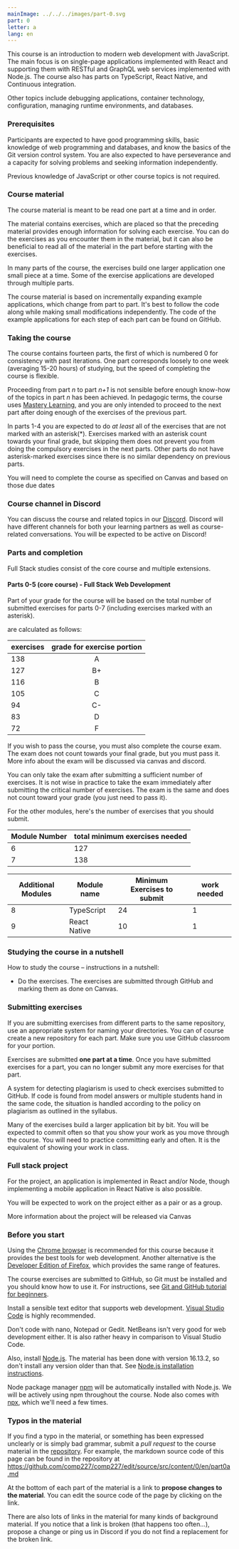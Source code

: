 ```yaml
---
mainImage: ../../../images/part-0.svg
part: 0
letter: a
lang: en
---
```


<div class="content">

This course is an introduction to modern web development with JavaScript.
The main focus is on single-page applications implemented with React and supporting them with RESTful and GraphQL web services implemented with Node.js.
The course also has parts on TypeScript,  React Native, and Continuous integration.

Other topics include debugging applications, container technology, configuration, managing runtime environments, and databases.

### Prerequisites

Participants are expected to have good programming skills, basic knowledge of web programming and databases, and know the basics of the Git version control system.
You are also expected to have perseverance and a capacity for solving problems and seeking information independently.

Previous knowledge of JavaScript or other course topics is not required.

### Course material

The course material is meant to be read one part at a time and in order.

The material contains exercises, which are placed so that the preceding material provides enough information for solving each exercise.
You can do the exercises as you encounter them in the material, but it can also be beneficial to read all of the material in the part before starting with the exercises.

In many parts of the course, the exercises build one larger application one small piece at a time.
Some of the exercise applications are developed through multiple parts.

The course material is based on incrementally expanding example applications, which change from part to part.
It's best to follow the code along while making small modifications independently.
The code of the example applications for each step of each part can be found on GitHub.

### Taking the course

The course contains fourteen parts, the first of which is numbered 0 for consistency with past iterations.
One part corresponds loosely to one week (averaging 15-20 hours) of studying, but the speed of completing the course is flexible.

Proceeding from part *n* to part *n+1* is not sensible before enough know-how of the topics in part *n*  has been achieved.
In pedagogic terms, the course uses [Mastery Learning](https://en.wikipedia.org/wiki/Mastery_learning), and you are only intended to proceed to the next part after doing enough of the exercises of the previous part.

In parts 1-4 you are expected to do *at least* all of the exercises that are not marked with an asterisk(*).
Exercises marked with an asterisk count towards your final grade, but skipping them does not prevent you from doing the compulsory exercises in the next parts.
Other parts do not have asterisk-marked exercises since there is no similar dependency on previous parts.

You will need to complete the course as specified on Canvas and based on those due dates

### Course channel in Discord

You can discuss the course and related topics in our [Discord](https://discord.gg/VRUKRxCJ95).
Discord will have different channels for both your learning partners as well as course-related conversations.
You will be expected to be active on Discord!

### Parts and completion

Full Stack studies consist of the core course and multiple extensions.

#### Parts 0-5 (core course) - Full Stack Web Development

Part of your grade for the course will be based on the total number of submitted exercises for parts 0-7 (including exercises marked with an asterisk).

 are calculated as follows:

| exercises    | grade for exercise portion    |
| ------------ | :------: |
| 138          | A        |
| 127          | B+        |
| 116          | B        |
| 105          | C        |
| 94           | C-       |
| 83           | D        |
| 72           | F        |

If you wish to pass the course, you must also complete the course exam. The exam does not count towards your final grade, but you must pass it. More info about the exam will be discussed via canvas and discord.

You can only take the exam after submitting a sufficient number of exercises.
It is not wise in practice to take the exam immediately after submitting the critical number of exercises.
The exam is the same and does not count toward your grade (you just need to pass it).

For the other modules, here's the number of exercises that you should submit.

| Module Number | total minimum exercises needed |
| --- | --- |
| 6 | 127 |
| 7 | 138 |

| Additional Modules | Module name | Minimum Exercises to submit | work needed |
| --- | --- | --- | --- |
| 8  | TypeScript | 24 | 1 |
| 9 | React Native | 10 | 1 |

### Studying the course in a nutshell

How to study the course – instructions in a nutshell:

- Do the exercises. The exercises are submitted through GitHub and marking them as done on Canvas.

### Submitting exercises

If you are submitting exercises from different parts to the same repository, use an appropriate system for naming your directories. You can of course create a new repository for each part.  Make sure you use GitHub classroom for your portion.

Exercises are submitted **one part at a time**.
Once you have submitted exercises for a part, you can no longer submit any more exercises for that part.

A system for detecting plagiarism is used to check exercises submitted to GitHub. If code is found from model answers or multiple students hand in the same code, the situation is handled according to the policy on plagiarism as outlined in the syllabus.

Many of the exercises build a larger application bit by bit.
You will be expected to commit often so that you show your work as you move through the course.
You will need to practice committing early and often.
It is the equivalent of showing your work in class.

### Full stack project

For the project, an application is implemented in React and/or Node, though implementing a mobile application in React Native is also possible.

You will be expected to work on the project either as a pair or as a group.

More information about the project will be released via Canvas

### Before you start

Using the [Chrome browser](https://www.google.com/chrome/) is recommended for this course because it provides the best tools for web development.
Another alternative is the [Developer Edition of Firefox](https://www.mozilla.org/en-US/firefox/developer/), which provides the same range of features.

The course exercises are submitted to GitHub, so Git must be installed and you should know how to use it.
For instructions, see [Git and GitHub tutorial for beginners](https://product.hubspot.com/blog/git-and-github-tutorial-for-beginners).

Install a sensible text editor that supports web development.
[Visual Studio Code](https://code.visualstudio.com/) is highly recommended.

Don't code with nano, Notepad or Gedit.
NetBeans isn't very good for web development either.
It is also rather heavy in comparison to Visual Studio Code.

Also, install [Node.js](https://nodejs.org/en/).
The material has been done with version 16.13.2, so don't install any version older than that.
See [Node.js installation instructions](https://nodejs.org/en/download/package-manager/).

Node package manager [npm](https://www.npmjs.com/get-npm) will be automatically installed with Node.js.
We will be actively using npm throughout the course.
Node also comes with [npx](https://www.npmjs.com/package/npx), which we'll need a few times.

### Typos in the material

If you find a typo in the material, or something has been expressed unclearly or is simply bad grammar, submit a *pull request* to the course material in the [repository](https://github.com/comp227/comp227).
For example, the markdown source code of this page can be found in the repository at <https://github.com/comp227/comp227/edit/source/src/content/0/en/part0a.md>

At the bottom of each part of the material is a link to **propose changes to the material**.
You can edit the source code of the page by clicking on the link.

There are also lots of links in the material for many kinds of background material.
If you notice that a link is broken (that happens too often...), propose a change or ping us in Discord if you do not find a replacement for the broken link.

</div>
